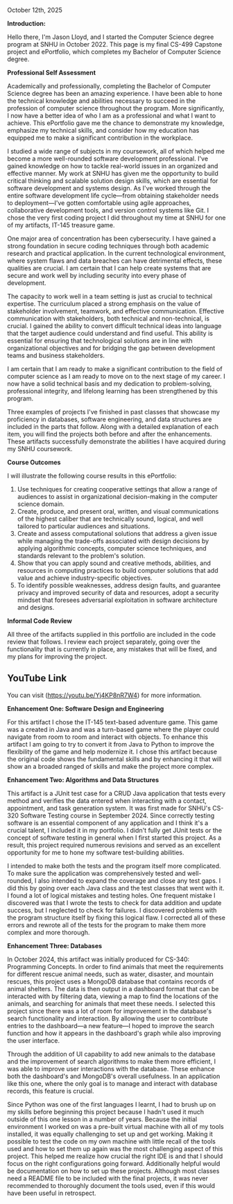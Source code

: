 October 12th, 2025

**Introduction:**

Hello there, I'm Jason Lloyd, and I started the Computer Science degree program at SNHU in October 2022. This page is my final CS-499 Capstone project and ePortfolio, which completes my Bachelor of Computer Science degree.

**Professional Self Assessment**

Academically and professionally, completing the Bachelor of Computer Science degree has been an amazing experience. I have been able to hone the technical knowledge and abilities necessary to succeed in the profession of computer science throughout the program. More significantly, I now have a better idea of who I am as a professional and what I want to achieve. This ePortfolio gave me the chance to demonstrate my knowledge, emphasize my technical skills, and consider how my education has equipped me to make a significant contribution in the workplace. 

I studied a wide range of subjects in my coursework, all of which helped me become a more well-rounded software development professional. I've gained knowledge on how to tackle real-world issues in an organized and effective manner. My work at SNHU has given me the opportunity to build critical thinking and scalable solution design skills, which are essential for software development and systems design. As I've worked through the entire software development life cycle—from obtaining stakeholder needs to deployment—I've gotten comfortable using agile approaches, collaborative development tools, and version control systems like Git. I chose the very first coding project I did throughout my time at SNHU for one of my artifacts, IT-145 treasure game.

One major area of concentration has been cybersecurity. I have gained a strong foundation in secure coding techniques through both academic research and practical application. In the current technological environment, where system flaws and data breaches can have detrimental effects, these qualities are crucial. I am certain that I can help create systems that are secure and work well by including security into every phase of development.

The capacity to work well in a team setting is just as crucial to technical expertise. The curriculum placed a strong emphasis on the value of stakeholder involvement, teamwork, and effective communication. Effective communication with stakeholders, both technical and non-technical, is crucial. I gained the ability to convert difficult technical ideas into language that the target audience could understand and find useful. This ability is essential for ensuring that technological solutions are in line with organizational objectives and for bridging the gap between development teams and business stakeholders.

I am certain that I am ready to make a significant contribution to the field of computer science as I am ready to move on to the next stage of my career. I now have a solid technical basis and my dedication to problem-solving, professional integrity, and lifelong learning has been strengthened by this program.

Three examples of projects I've finished in past classes that showcase my proficiency in databases, software engineering, and data structures are included in the parts that follow. Along with a detailed explanation of each item, you will find the projects both before and after the enhancements. These artifacts successfully demonstrate the abilities I have acquired during my SNHU coursework.

**Course Outcomes**

I will illustrate the following course results in this ePortfolio:

1. Use techniques for creating cooperative settings that allow a range of audiences to assist in organizational decision-making in the computer science domain.
2. Create, produce, and present oral, written, and visual communications of the highest caliber that are technically sound, logical, and well tailored to particular audiences and situations.
3. Create and assess computational solutions that address a given issue while managing the trade-offs associated with design decisions by applying algorithmic concepts, computer science techniques, and standards relevant to the problem's solution.
4. Show that you can apply sound and creative methods, abilities, and resources in computing practices to build computer solutions that add value and achieve industry-specific objectives.
5. To identify possible weaknesses, address design faults, and guarantee privacy and improved security of data and resources, adopt a security mindset that foresees adversarial exploitation in software architecture and designs.

**Informal Code Review**

All three of the artifacts supplied in this portfolio are included in the code review that follows. I review each project separately, going over the functionality that is currently in place, any mistakes that will be fixed, and my plans for improving the project.

## YouTube Link

You can visit (https://youtu.be/Yj4KP8nR7W4) for more information.


**Enhancement One: Software Design and Engineering**

For this artifact I chose the IT-145 text-based adventure game. This game was a created in Java and was a turn-based game where the player could navigate from room to room and interact with objects. To enhance this artifact I am going to try to convert it from Java to Python to improve the flexibility of the game and help modernize it. I chose this artifact because the original code shows the fundamental skills and by enhancing it that will show an a broaded ranged of skills and make the project more complex. 


**Enhancement Two: Algorithms and Data Structures**

This artifact is a JUnit test case for a CRUD Java application that tests every method and verifies the data entered when interacting with a contact, appointment, and task generation system. It was first made for SNHU's CS-320 Software Testing course in September 2024. Since correctly testing software is an essential component of any application and I think it's a crucial talent, I included it in my portfolio. I didn't fully get JUnit tests or the concept of software testing in general when I first started this project. As a result, this project required numerous revisions and served as an excellent opportunity for me to hone my software test-building abilities.

I intended to make both the tests and the program itself more complicated. To make sure the application was comprehensively tested and well-rounded, I also intended to expand the coverage and close any test gaps. I did this by going over each Java class and the test classes that went with it. I found a lot of logical mistakes and testing holes. One frequent mistake I discovered was that I wrote the tests to check for data addition and update success, but I neglected to check for failures. I discovered problems with the program structure itself by fixing this logical flaw. I corrected all of these errors and rewrote all of the tests for the program to make them more complex and more thorough.

**Enhancement Three: Databases**

In October 2024, this artifact was initially produced for CS-340: Programming Concepts. In order to find animals that meet the requirements for different rescue animal needs, such as water, disaster, and mountain rescues, this project uses a MongoDB database that contains records of animal shelters. The data is then output in a dashboard format that can be interacted with by filtering data, viewing a map to find the locations of the animals, and searching for animals that meet these needs. I selected this project since there was a lot of room for improvement in the database's search functionality and interaction. By allowing the user to contribute entries to the dashboard—a new feature—I hoped to improve the search function and how it appears in the dashboard's graph while also improving the user interface.

Through the addition of UI capability to add new animals to the database and the improvement of search algorithms to make them more efficient, I was able to improve user interactions with the database. These enhance both the dashboard's and MongoDB's overall usefulness. In an application like this one, where the only goal is to manage and interact with database records, this feature is crucial.

Since Python was one of the first languages I learnt, I had to brush up on my skills before beginning this project because I hadn't used it much outside of this one lesson in a number of years. Because the initial environment I worked on was a pre-built virtual machine with all of my tools installed, it was equally challenging to set up and get working. Making it possible to test the code on my own machine with little recall of the tools used and how to set them up again was the most challenging aspect of this project. This helped me realize how crucial the right IDE is and that I should focus on the right configurations going forward. Additionally helpful would be documentation on how to set up these projects. Although most classes need a README file to be included with the final projects, it was never recommended to thoroughly document the tools used, even if this would have been useful in retrospect.
   
